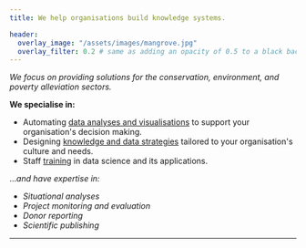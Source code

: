 ```yaml
---
title: We help organisations build knowledge systems.

header:
  overlay_image: "/assets/images/mangrove.jpg"
  overlay_filter: 0.2 # same as adding an opacity of 0.5 to a black background
---
```

 
*We focus on providing solutions for the conservation, environment, and poverty alleviation sectors.*

**We specialise in:**

- Automating [data analyses and visualisations](analysis_visualisation.md) to support your organisation's decision making.
- Designing [knowledge and data strategies](knowledge.md) tailored to your organisation's culture and needs.
- Staff [training](training.md) in data science and its applications.

...*and have expertise in:*
- *Situational analyses*
- *Project monitoring and evaluation*
- *Donor reporting*
- *Scientific publishing*


----







